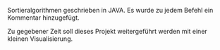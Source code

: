 Sortieralgorithmen geschrieben in JAVA.
Es wurde zu jedem Befehl ein Kommentar hinzugefügt. 

Zu gegebener Zeit soll dieses Projekt weitergeführt werden mit einer kleinen Visualisierung. 
